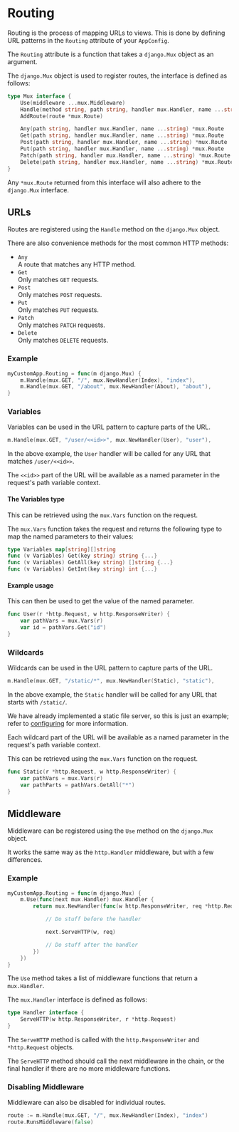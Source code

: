 # Routing

Routing is the process of mapping URLs to views.
This is done by defining URL patterns in the `Routing` attribute of your `AppConfig`.

The `Routing` attribute is a function that takes a `django.Mux` object as an argument.

The `django.Mux` object is used to register routes, the interface is defined as follows:

```go
type Mux interface {
    Use(middleware ...mux.Middleware)
    Handle(method string, path string, handler mux.Handler, name ...string) *mux.Route
    AddRoute(route *mux.Route)

    Any(path string, handler mux.Handler, name ...string) *mux.Route
    Get(path string, handler mux.Handler, name ...string) *mux.Route
    Post(path string, handler mux.Handler, name ...string) *mux.Route
    Put(path string, handler mux.Handler, name ...string) *mux.Route
    Patch(path string, handler mux.Handler, name ...string) *mux.Route
    Delete(path string, handler mux.Handler, name ...string) *mux.Route
}
```

Any `*mux.Route` returned from this interface will also adhere to the `django.Mux` interface.

## URLs

Routes are registered using the `Handle` method on the `django.Mux` object.

There are also convenience methods for the most common HTTP methods:

- `Any`  
    A route that matches any HTTP method.
- `Get`  
    Only matches `GET` requests.
- `Post`  
    Only matches `POST` requests.
- `Put`  
    Only matches `PUT` requests.
- `Patch`  
    Only matches `PATCH` requests.
- `Delete`  
    Only matches `DELETE` requests.

### Example

```go
myCustomApp.Routing = func(m django.Mux) {
    m.Handle(mux.GET, "/", mux.NewHandler(Index), "index"),
    m.Handle(mux.GET, "/about", mux.NewHandler(About), "about"),
}
```

### Variables

Variables can be used in the URL pattern to capture parts of the URL.

```go
m.Handle(mux.GET, "/user/<<id>>", mux.NewHandler(User), "user"),
```

In the above example, the `User` handler will be called for any URL that matches `/user/<<id>>`.

The `<<id>>` part of the URL will be available as a named parameter in the request's path variable context.

#### The Variables type

This can be retrieved using the `mux.Vars` function on the request.

The `mux.Vars` function takes the request and returns the following type to map the named parameters to their values:

```go
type Variables map[string][]string
func (v Variables) Get(key string) string {...}
func (v Variables) GetAll(key string) []string {...}
func (v Variables) GetInt(key string) int {...}
```

#### Example usage

This can then be used to get the value of the named parameter.

```go
func User(r *http.Request, w http.ResponseWriter) {
    var pathVars = mux.Vars(r)
    var id = pathVars.Get("id")
}
```

### Wildcards

Wildcards can be used in the URL pattern to capture parts of the URL.

```go
m.Handle(mux.GET, "/static/*", mux.NewHandler(Static), "static"),
```

In the above example, the `Static` handler will be called for any URL that starts with `/static/`.

We have already implemented a static file server, so this is just an example; refer to [configuring](./configuring.md#pre-defined-settings) for more information.

Each wildcard part of the URL will be available as a named parameter in the request's path variable context.

This can be retrieved using the `mux.Vars` function on the request.

```go
func Static(r *http.Request, w http.ResponseWriter) {
    var pathVars = mux.Vars(r)
    var pathParts = pathVars.GetAll("*")
}
```

## Middleware

Middleware can be registered using the `Use` method on the `django.Mux` object.

It works the same way as the `http.Handler` middleware, but with a few differences.

### Example

```go
myCustomApp.Routing = func(m django.Mux) {
    m.Use(func(next mux.Handler) mux.Handler {
        return mux.NewHandler(func(w http.ResponseWriter, req *http.Request) {

            // Do stuff before the handler

            next.ServeHTTP(w, req)

            // Do stuff after the handler
        })
    })
}
```

The `Use` method takes a list of middleware functions that return a `mux.Handler`.

The `mux.Handler` interface is defined as follows:

```go
type Handler interface {
    ServeHTTP(w http.ResponseWriter, r *http.Request)
}
```

The `ServeHTTP` method is called with the `http.ResponseWriter` and `*http.Request` objects.

The `ServeHTTP` method should call the next middleware in the chain, or the final handler if there are no more middleware functions.

### Disabling Middleware

Middleware can also be disabled for individual routes.

```go
route := m.Handle(mux.GET, "/", mux.NewHandler(Index), "index")
route.RunsMiddleware(false)
```
